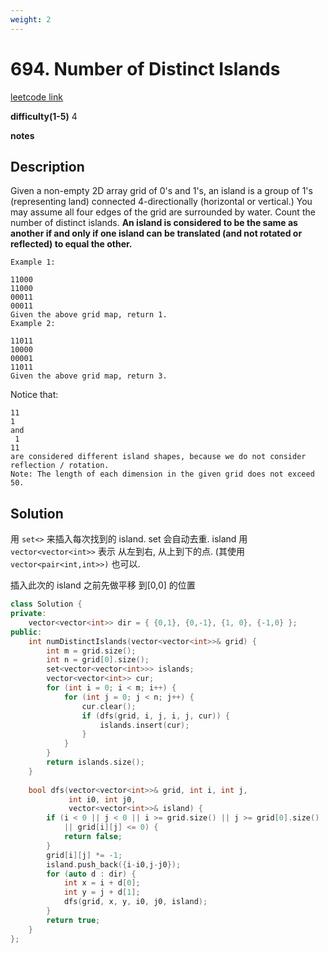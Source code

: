 ```yaml
---
weight: 2
---
```

# 694. Number of Distinct Islands
[leetcode link](https://leetcode.com/problems/number-of-distinct-islands/)

**difficulty(1-5)** 
4

**notes**   


## Description
Given a non-empty 2D array grid of 0's and 1's, an island is a group of 1's (representing land) connected 4-directionally (horizontal or vertical.) You may assume all four edges of the grid are surrounded by water.
Count the number of distinct islands. **An island is considered to be the same as another if and only if one island can be translated (and not rotated or reflected) to equal the other.**

```
Example 1:

11000
11000
00011
00011
Given the above grid map, return 1.
Example 2:

11011
10000
00001
11011
Given the above grid map, return 3.
```
Notice that:
```
11
1
and
 1
11
are considered different island shapes, because we do not consider reflection / rotation.
Note: The length of each dimension in the given grid does not exceed 50.
```

## Solution

用 `set<>` 来插入每次找到的 island. set 会自动去重. island 用 `vector<vector<int>>` 表示 从左到右, 从上到下的点. (其使用 `vector<pair<int,int>>)` 也可以.

插入此次的 island 之前先做平移 到[0,0] 的位置

```c++
class Solution {
private:
    vector<vector<int>> dir = { {0,1}, {0,-1}, {1, 0}, {-1,0} };
public:
    int numDistinctIslands(vector<vector<int>>& grid) {
        int m = grid.size(); 
        int n = grid[0].size();
        set<vector<vector<int>>> islands;
        vector<vector<int>> cur;
        for (int i = 0; i < m; i++) {
            for (int j = 0; j < n; j++) {
                cur.clear();
                if (dfs(grid, i, j, i, j, cur)) {
                    islands.insert(cur);
                }
            }
        }
        return islands.size();
    }
    
    bool dfs(vector<vector<int>>& grid, int i, int j,
             int i0, int j0,
             vector<vector<int>>& island) {
        if (i < 0 || j < 0 || i >= grid.size() || j >= grid[0].size()
            || grid[i][j] <= 0) {
            return false;
        }
        grid[i][j] *= -1;
        island.push_back({i-i0,j-j0});
        for (auto d : dir) {
            int x = i + d[0];
            int y = j + d[1];
            dfs(grid, x, y, i0, j0, island);
        }
        return true;
    }
};
```



